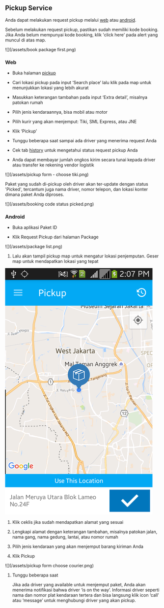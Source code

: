 ## Pickup Service

Anda dapat melakukan request pickup melalui [web](web.md) atau [android](android.md).

Sebelum melakukan request pickup, pastikan sudah memiliki kode booking. Jika Anda belum mempunyai kode booking, klik 'click here' pada alert yang muncul di atas map.

![](/assets/book package first.png)

### Web

* Buka halaman [pickup](https://paket.id/pickup)

* Cari lokasi pickup pada input ‘Search place’ lalu klik pada map untuk menunjukkan lokasi yang lebih akurat

* Masukkan keterangan tambahan pada input ‘Extra detail’, misalnya patokan rumah
* Pilih jenis kendaraannya, bisa mobil atau motor
* Pilih kurir yang akan menjemput: Tiki, SML Express, atau JNE
* Klik ‘Pickup’
* Tunggu beberapa saat sampai ada driver yang menerima request Anda
* Cek tab [history](status-pickup.md) untuk mengetahui status request pickup Anda
* Anda dapat membayar jumlah ongkos kirim secara tunai kepada driver atau transfer ke rekening vendor logistik

![](/assets/pickup form - choose tiki.png)

Paket yang sudah di-pickup oleh driver akan ter-update dengan status 'Picked', tercantum juga nama driver, nomor telepon, dan lokasi konter dimana paket Anda diproses.

![](/assets/booking code status picked.png)

### Android

* Buka aplikasi Paket ID

* Klik Request Pickup dari halaman Package

![](/assets/package list.png)

1. Lalu akan tampil pickup map untuk mengatur lokasi penjemputan. Geser map untuk mendapatkan lokasi yang tepat

![](/assets/pickupmap.png)

1. Klik ceklis jika sudah mendapatkan alamat yang sesuai
2. Lengkapi alamat dengan keterangan tambahan, misalnya patokan jalan, nama gang, nama gedung, lantai, atau nomor rumah

3. Pilih jenis kendaraan yang akan menjemput barang kiriman Anda

4. Klik Pickup

![](/assets/pickup form choose courier.png)

1. Tunggu beberapa saat

   Jika ada driver yang available untuk menjemput paket, Anda akan menerima notifikasi bahwa driver ‘is on the way’. Informasi driver seperti nama dan nomor plat kendaraan tertera dan bisa langsung klik icon ‘call’ atau ‘message’ untuk menghubungi driver yang akan pickup.



